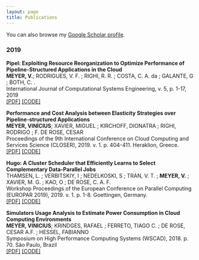 ```yaml
---
layout: page
title: Publications
---
```


You can also browse my <a href="https://scholar.google.com.br/citations?user=t9wEQ7wAAAAJ&hl=en&oi=sra" target="_blank">Google Scholar profile</a>.
<br />



<h3>
    <a name='2019'></a> 2019
</h3>
<div class="media">
    <div class="media-body">
       <p class="media-heading">
          <strong>Pipel: Exploiting Resource Reorganization to Optimize Performance of Pipeline-Structured Applications in the Cloud
</strong><br />
          <b>MEYER, V.</b>; RODRIGUES, V. F. ; RIGHI, R. R. ; COSTA, C. A. da ; GALANTE, G ; BOTH, C. .<br />
		International Journal of Computational Systems Engineering, v. 5, p. 1-17, 2019<br />          
	<a href="aaa">[PDF]</a> <a href="aaaa">[CODE]</a><br />
       </p>
    </div>
</div>


<div class="media">
    <div class="media-body">
       <p class="media-heading">
          <strong>Performance and Cost Analysis between Elasticity Strategies over Pipeline-structured Applications
</strong><br />
          <b>MEYER, VINÍCIUS</b>; XAVIER, MIGUEL ; KIRCHOFF, DIONATRA ; RIGHI, RODRIGO ; F. DE ROSE, CESAR<br />
		Proceedings of the 9th International Conference on Cloud Computing and Services Science (CLOSER), 2019. v. 1. p. 404-411. Heraklion, Greece.<br />          
          <a href="aaa">[PDF]</a> <a href="aaaa">[CODE]</a><br />
       </p>
    </div>
</div>

<div class="media">
    <div class="media-body">
       <p class="media-heading">
          <strong>Hugo: A Cluster Scheduler that Efficiently Learns to Select Complementary Data-Parallel Jobs
</strong><br />
          THAMSEN, L. ; VERBITSKIY, I ; NEDELKOSKI, S ; TRAN, V. T. ; <b>MEYER, V.</b> ; XAVIER, M. G. ; KAO, O ; DE ROSE, C. A. F. <br />
		Workshop Proceedings of the European Conference on Parallel Computing (EUROPAR 2019), 2019. v. 1. p. 1-8. Goettingen, Germany. <br />          
          <a href="aaa">[PDF]</a> <a href="aaaa">[CODE]</a><br />
       </p>
    </div>
</div>

<div class="media">
    <div class="media-body">
       <p class="media-heading">
          <strong>Simulators Usage Analysis to Estimate Power Consumption in Cloud Computing Environments
</strong><br />
          <b>MEYER, VINICIUS</b>; KRINDGES, RAFAEL ; FERRETO, TIAGO C. ; DE ROSE, CESAR A.F. ; HESSEL, FABIANNO  <br />
		Symposium on High Performance Computing Systems (WSCAD), 2018. p. 70. São Paulo, Brazil <br />          
          <a href="aaa">[PDF]</a> <a href="aaaa">[CODE]</a><br />
       </p>
    </div>
</div>
